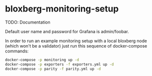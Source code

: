 # bloxberg-monitoring-setup

TODO: Documentation

Default user name and password for Grafana is admin/foobar.

In order to run an example monitoring setup with a local bloxberg node (which won't be a validator) just run this sequence of docker-compose commands:

```bash
docker-compose -p monitoring up -d
docker-compose -p exporters -f exporters.yml up -d
docker-compose -p parity -f parity.yml up -d
```